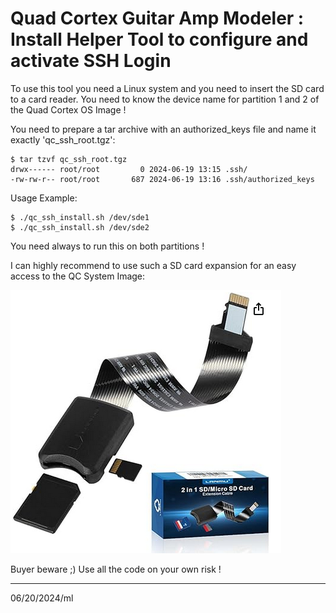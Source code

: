 # Quad Cortex Guitar Amp Modeler : Install Helper Tool to configure and activate SSH Login

To use this tool you need a Linux system and you need to insert the SD card to a card reader.
You need to know the device name for partition 1 and 2 of the Quad Cortex OS Image !

You need to prepare a tar archive with an authorized_keys file and name it exactly 'qc_ssh_root.tgz':

```
$ tar tzvf qc_ssh_root.tgz 
drwx------ root/root         0 2024-06-19 13:15 .ssh/
-rw-rw-r-- root/root       687 2024-06-19 13:16 .ssh/authorized_keys
```

Usage Example:

```
$ ./qc_ssh_install.sh /dev/sde1
$ ./qc_ssh_install.sh /dev/sde2
```

You need always to run this on both partitions !

I can highly recommend to use such a SD card expansion for an easy access to the QC System Image:

![](Screenshot_from_2024_06_20_11_17_45.png)

Buyer beware ;) Use all the code on your own risk !

---

06/20/2024/ml


